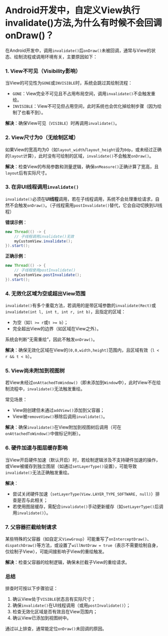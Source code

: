 # Android开发中，自定义View执行invalidate()方法,为什么有时候不会回调onDraw()？

在Android开发中，调用`invalidate()`后`onDraw()`未被回调，通常与View的状态、绘制流程或调用环境有关，主要原因如下：


### 1. **View不可见（Visibility影响）**
当View的可见性为`GONE`或`INVISIBLE`时，系统会跳过其绘制流程：
- `GONE`：View完全不可见且不占用布局空间，调用`invalidate()`不会触发重绘。
- `INVISIBLE`：View不可见但占用空间，此时系统也会优化掉绘制步骤（因为绘制了也看不到）。

**解决**：确保View可见（`VISIBLE`）时再调用`invalidate()`。


### 2. **View尺寸为0（无绘制区域）**
如果View的宽高均为0（如`layout_width`/`layout_height`设为`0dp`，或未经过正确的`layout`计算），此时没有可绘制的区域，`invalidate()`不会触发`onDraw()`。

**解决**：检查View的布局参数和测量逻辑，确保`onMeasure()`正确计算了宽高，且`layout`后有实际尺寸。


### 3. **在非UI线程调用`invalidate()`**
`invalidate()`必须在**UI线程**调用，若在子线程调用，系统不会处理重绘请求，自然不会触发`onDraw()`。（子线程需用`postInvalidate()`替代，它会自动切换到UI线程）

**错误示例**：
```java
new Thread(() -> {
    // 子线程调用invalidate()无效
    myCustomView.invalidate(); 
}).start();
```

**正确示例**：
```java
new Thread(() -> {
    // 子线程使用postInvalidate()
    myCustomView.postInvalidate(); 
}).start();
```


### 4. **无效化区域为空或超出View范围**
`invalidate()`有多个重载方法，若调用的是带区域参数的`invalidate(Rect)`或`invalidate(int l, int t, int r, int b)`，且指定的区域：
- 为空（如`l >= r`或`t >= b`）；
- 完全超出View的边界（如区域在View之外）。

系统会判断“无需重绘”，因此不触发`onDraw()`。

**解决**：确保无效化区域在View的`[0,0,width,height]`范围内，且区域有效（`l < r && t < b`）。


### 5. **View尚未附加到视图树**
若View未经过`onAttachedToWindow()`（即未添加到`Window`中），此时View不在绘制流程中，`invalidate()`无法触发重绘。

常见场景：
- View刚创建但未通过`addView()`添加到父容器；
- View被`removeView()`移除后调用`invalidate()`。

**解决**：确保`invalidate()`在View附加到视图树后调用（可在`onAttachedToWindow()`中做标记判断）。


### 6. **硬件加速与图层缓存影响**
当View开启硬件加速（默认开启）时，若绘制逻辑涉及不支持硬件加速的操作，或View被缓存到独立图层（如通过`setLayerType()`设置），可能导致`invalidate()`无法正确触发重绘。

**解决**：
- 尝试关闭硬件加速（`setLayerType(View.LAYER_TYPE_SOFTWARE, null)`）排查是否与此相关；
- 若使用图层缓存，需配合`invalidate()`手动更新缓存（如`setLayerType()`后调用`invalidate()`）。


### 7. **父容器拦截绘制请求**
某些特殊的父容器（如自定义`ViewGroup`）可能重写了`onInterceptDraw()`、`dispatchDraw()`等方法，或设置了`willNotDraw = true`（表示不需要绘制自身，仅绘制子View），可能间接影响子View的重绘触发。

**解决**：检查父容器的绘制逻辑，确保未拦截子View的重绘请求。


### 总结
排查时可按以下步骤验证：
1. 确认View处于`VISIBLE`状态且有实际尺寸；
2. 确保`invalidate()`在UI线程调用（或用`postInvalidate()`）；
3. 检查无效化区域是否有效且在View范围内；
4. 确认View已添加到视图树中。

通过以上排查，通常能定位`onDraw()`未回调的原因。